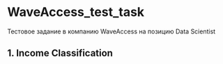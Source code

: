 # WaveAccess_test_task
Тестовое задание в компанию WaveAccess на позицию Data Scientist
## 1. Income Classification
